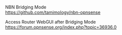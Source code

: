 NBN Bridging Mode<br>
https://github.com/tamimology/nbn-opnsense

Access Router WebGUI after Bridging Mode<br>
https://forum.opnsense.org/index.php?topic=36936.0
